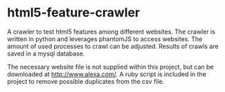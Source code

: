 html5-feature-crawler
=====================

A crawler to test html5 features among different websites. The crawler is written in python and leverages phantomJS to access websites. The amount of used processes to crawl can be adjusted. Results of crawls are saved in a mysql database.

The necessary website file is not supplied within this project, but can be downloaded at http://www.alexa.com/. A ruby script is included in the project to remove possible duplicates from the csv file.

